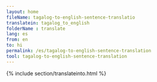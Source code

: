 ```yaml
---
layout: home
fileName: tagalog-to-english-sentence-translatio
translatein: tagalog_to_english
folderName : translate
lang: es
from: en
to: hi
permalink: /es/tagalog-to-english-sentence-translation
tool: tagalog-to-english-sentence-translation
---
```

{% include section/translateinto.html %}